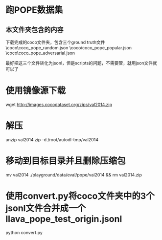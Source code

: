# 跑POPE数据集

## 本文件夹包含的内容

下载完成的coco文件夹，包含三个ground truth文件
\coco\coco_pope_random.json
\coco\coco_pope_popular.json
\coco\coco_pope_adversarial.json

最好把这三个文件转化为jsonl，但是scripts的问题，不需要管，就用json文件就可以了

# 使用镜像源下载
wget http://images.cocodataset.org/zips/val2014.zip

# 解压
unzip val2014.zip -d /root/autodl-tmp/val2014

# 移动到目标目录并且删除压缩包

mv val2014 ./playground/data/eval/pope/val2014 && rm val2014.zip

# 使用convert.py将coco文件夹中的3个jsonl文件合并成一个llava_pope_test_origin.jsonl

python convert.py